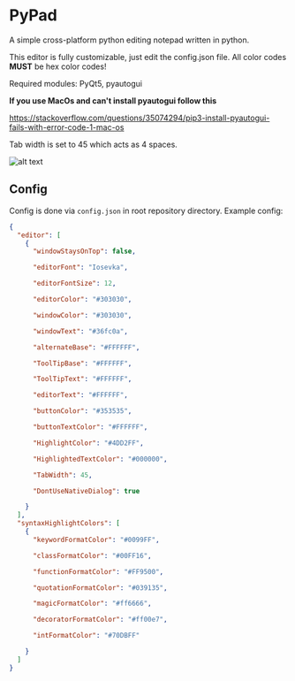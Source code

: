 # PyPad
A simple cross-platform python editing notepad written in python.

This editor is fully customizable, just edit the config.json file. All color codes  **MUST** be hex color codes!

Required modules: PyQt5, pyautogui

**If you use MacOs and can't install pyautogui follow this**

https://stackoverflow.com/questions/35074294/pip3-install-pyautogui-fails-with-error-code-1-mac-os

Tab width is set to 45 which acts as 4 spaces.

![alt text](https://raw.githubusercontent.com/Fuchsiaff/csgo_wallhack/master/2018-06-04-174804_1920x1025_scrot.png)

## Config

Config is done via `config.json` in root repository directory.
Example config:

```json
{
  "editor": [
    {
      "windowStaysOnTop": false,

      "editorFont": "Iosevka",

      "editorFontSize": 12,

      "editorColor": "#303030",

      "windowColor": "#303030",

      "windowText": "#36fc0a",

      "alternateBase": "#FFFFFF",

      "ToolTipBase": "#FFFFFF",

      "ToolTipText": "#FFFFFF",

      "editorText": "#FFFFFF",

      "buttonColor": "#353535",

      "buttonTextColor": "#FFFFFF",

      "HighlightColor": "#4DD2FF",

      "HighlightedTextColor": "#000000",

      "TabWidth": 45,

      "DontUseNativeDialog": true

    }
  ],
  "syntaxHighlightColors": [
    {
      "keywordFormatColor": "#0099FF",

      "classFormatColor": "#00FF16",

      "functionFormatColor": "#FF9500",

      "quotationFormatColor": "#039135",

      "magicFormatColor": "#ff6666",

      "decoratorFormatColor": "#ff00e7",

      "intFormatColor": "#70DBFF"

    }
  ]
}
```